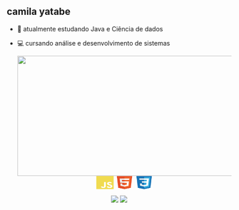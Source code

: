 ## camila yatabe
- 📕 atualmente estudando Java e Ciência de dados
- 💻 cursando análise e desenvolvimento de sistemas 

  <img align="left" width="500" height="270" src="https://media.giphy.com/media/6XX4V0O8a0xdS/giphy.gif">
 
  <div  align="center"> 
  <div style="display: inline_block"><br>
  <img align="center" alt="Jafa-Js" height="30" width="40" src="https://raw.githubusercontent.com/devicons/devicon/master/icons/javascript/javascript-plain.svg">
  <img align="center" alt="HTML" height="30" width="40" src="https://raw.githubusercontent.com/devicons/devicon/master/icons/html5/html5-original.svg">
  <img align="center" alt="CSS" height="30" width="40" src="https://raw.githubusercontent.com/devicons/devicon/master/icons/css3/css3-original.svg"   
</div>

<div  align="center"> 
  <a href="https://www.instagram.com/camiykr/" target="_blank"><img src="https://img.shields.io/badge/-Instagram-%23E4405F?style=for-the-badge&logo=instagram&logoColor=white" target="_blank"></a>
  <a href="https://www.linkedin.com/in/camila-yatabe-ab1506233/" target="_blank"><img src="https://img.shields.io/badge/-LinkedIn-%230077B5?style=for-the-badge&logo=linkedin&logoColor=white" target="_blank"></a> 
    </div>

